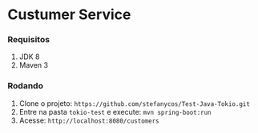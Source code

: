 # Custumer Service

### Requisitos

1. JDK 8
1. Maven 3

### Rodando

1. Clone o projeto: `https://github.com/stefanycos/Test-Java-Tokio.git`
1. Entre na pasta `tokio-test` e execute: `mvn spring-boot:run`
1. Acesse: `http://localhost:8080/customers`